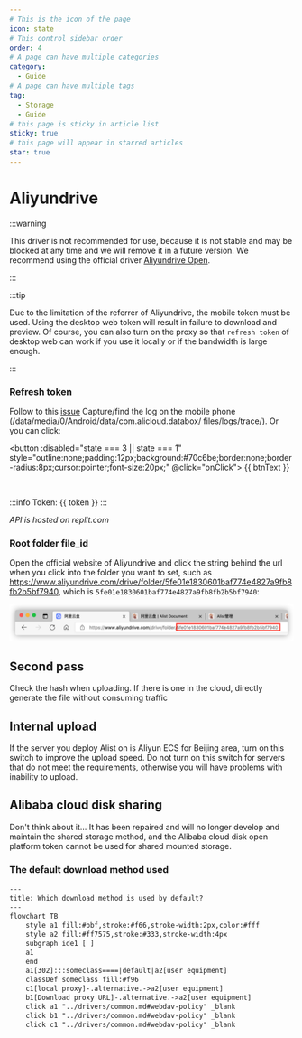 ```yaml
---
# This is the icon of the page
icon: state
# This control sidebar order
order: 4
# A page can have multiple categories
category:
  - Guide
# A page can have multiple tags
tag:
  - Storage
  - Guide
# this page is sticky in article list
sticky: true
# this page will appear in starred articles
star: true
---
```


# Aliyundrive

:::warning

This driver is not recommended for use, because it is not stable and may be blocked at any time and we will remove it in a future version.
We recommend using the official driver [Aliyundrive Open](./aliyundrive_open.md).

:::

:::tip

Due to the limitation of the referrer of Aliyundrive, the mobile token must be used. Using the desktop web token will result in failure to download and preview.
Of course, you can also turn on the proxy so that `refresh token` of desktop web can work if you use it locally or if the bandwidth is large enough.

:::

### Refresh token

Follow to this [issue](https://github.com/Xhofe/alist/issues/88) Capture/find the log on the mobile phone (/data/media/0/Android/data/com.alicloud.databox/ files/logs/trace/). Or you can click:

<script setup lang="ts">
import { ref } from "vue";
const btnText = ref("Get Token");
// 0 -> Initial
// 1 -> Wait qr
// 2 -> Wait Scan
// 3 -> Getting Token
// 4 -> Success
const state = ref(0);
const src= ref('')
const token = ref('')
const ckData = ref('')
const getQr = async ()=>{
  btnText.value = 'Waiting...';
  state.value = 1;
  const resp = await fetch("https://api.nn.ci/alist/ali/qr");
  const res = await resp.json();
  console.log(res)
  btnText.value='Use AliyunDrive APP To Scan Then Click'
  state.value = 2;
  ckData.value = JSON.stringify({
    ck: res.content.data.ck,
    t: res.content.data.t.toString(),
  });
  src.value = `https://api.nn.ci/qr/?size=400&text=${encodeURIComponent(res.content.data.codeContent)}`
}
const getToken = async ()=>{
  state.value = 3;
  btnText.value = 'Waiting...';
  const resp = await fetch('https://api.nn.ci/alist/ali/ck',{
    method: 'POST',
    headers:{
      "Content-Type": "application/json",
    },
    body: ckData.value
  });
  const res = await resp.json();
  const {content:{data:{qrCodeStatus,loginResult,bizExt}}} = res;
  if(loginResult !== "success"){
    state.value = 2;
    btnText.value = 'Use AliyunDrive APP To Scan Then Click'
    alert('Status:' + qrCodeStatus);
    return
  }
  const bizData = JSON.parse(atob(bizExt));
  token.value = bizData.pds_login_result.refreshToken;
  btnText.value = 'Get Token Success'
  state.value = 4;
  console.log(res)
}
const onClick = async ()=>{
  if(state.value===0){
    getQr()
  }
  if(state.value===2){
    getToken()
  }
}
</script>
<button :disabled="state === 3 || state === 1" 
  style="outline:none;padding:12px;background:#70c6be;border:none;border-radius:8px;cursor:pointer;font-size:20px;"
  @click="onClick">
{{ btnText }}
</button>

<div v-show="src" style="margin:4px">
 <img :src="src"/>
</div>

<div v-show="token" >

:::info Token: {{ token }}
:::
</div>

*API is hosted on replit.com*

### Root folder file_id

Open the official website of Aliyundrive and click the string behind the url when you click into the folder you want to set, such as https://www.aliyundrive.com/drive/folder/5fe01e1830601baf774e4827a9fb8fb2b5bf7940, which is `5fe01e1830601baf774e4827a9fb8fb2b5bf7940`:

![file_id](/img/drivers/aliyundrive.png)

## Second pass

Check the hash when uploading. If there is one in the cloud, directly generate the file without consuming traffic


## Internal upload

If the server you deploy Alist on is Aliyun ECS for Beijing area, turn on this switch to improve the upload speed. Do not turn on this switch for servers that do not meet the requirements, otherwise you will have problems with inability to upload.



## Alibaba cloud disk sharing

Don't think about it... It has been repaired and will no longer develop and maintain the shared storage method, and the Alibaba cloud disk open platform token cannot be used for shared mounted storage.



### The default download method used

```mermaid
---
title: Which download method is used by default?
---
flowchart TB
    style a1 fill:#bbf,stroke:#f66,stroke-width:2px,color:#fff
    style a2 fill:#ff7575,stroke:#333,stroke-width:4px
    subgraph ide1 [ ]
    a1
    end
    a1[302]:::someclass====|default|a2[user equipment]
    classDef someclass fill:#f96
    c1[local proxy]-.alternative.->a2[user equipment]
    b1[Download proxy URL]-.alternative.->a2[user equipment]
    click a1 "../drivers/common.md#webdav-policy" _blank
    click b1 "../drivers/common.md#webdav-policy" _blank
    click c1 "../drivers/common.md#webdav-policy" _blank
```
